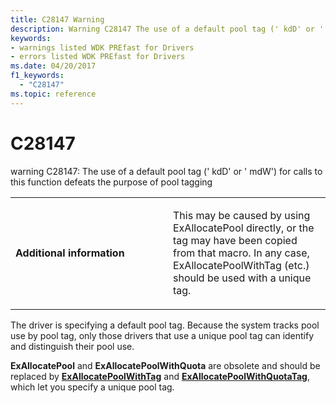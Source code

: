 ```yaml
---
title: C28147 Warning
description: Warning C28147 The use of a default pool tag (' kdD' or ' mdW') for calls to this function defeats the purpose of pool tagging.
keywords:
- warnings listed WDK PREfast for Drivers
- errors listed WDK PREfast for Drivers
ms.date: 04/20/2017
f1_keywords: 
  - "C28147"
ms.topic: reference
---
```


# C28147


warning C28147: The use of a default pool tag (' kdD' or ' mdW') for calls to this function defeats the purpose of pool tagging

<table>
<colgroup>
<col width="50%" />
<col width="50%" />
</colgroup>
<tbody>
<tr class="odd">
<td align="left"><p><strong>Additional information</strong></p></td>
<td align="left"><p>This may be caused by using ExAllocatePool directly, or the tag may have been copied from that macro. In any case, ExAllocatePoolWithTag (etc.) should be used with a unique tag.</p></td>
</tr>
</tbody>
</table>

 

The driver is specifying a default pool tag. Because the system tracks pool use by pool tag, only those drivers that use a unique pool tag can identify and distinguish their pool use.

**ExAllocatePool** and **ExAllocatePoolWithQuota** are obsolete and should be replaced by [**ExAllocatePoolWithTag**](/windows-hardware/drivers/ddi/wdm/nf-wdm-exallocatepoolwithtag) and [**ExAllocatePoolWithQuotaTag**](/windows-hardware/drivers/ddi/wdm/nf-wdm-exallocatepoolwithquotatag), which let you specify a unique pool tag.

 

